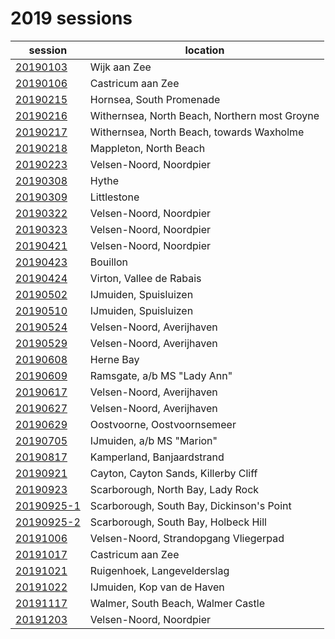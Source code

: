 # 2019 sessions

| session | location |
|---|---|
| [20190103]() | Wijk aan Zee |
| [20190106]() | Castricum aan Zee |
| [20190215]() | Hornsea, South Promenade |
| [20190216]() | Withernsea, North Beach, Northern most Groyne |
| [20190217]() | Withernsea, North Beach, towards Waxholme |
| [20190218]() | Mappleton, North Beach |
| [20190223]() | Velsen-Noord, Noordpier |
| [20190308]() | Hythe |
| [20190309]() | Littlestone |
| [20190322]() | Velsen-Noord, Noordpier |
| [20190323]() | Velsen-Noord, Noordpier |
| [20190421]() | Velsen-Noord, Noordpier |
| [20190423]() | Bouillon |
| [20190424]() | Virton, Vallee de Rabais |
| [20190502]() | IJmuiden, Spuisluizen |
| [20190510]() | IJmuiden, Spuisluizen |
| [20190524](2019/20190524.md) | Velsen-Noord, Averijhaven |
| [20190529](2019/20190529.md) | Velsen-Noord, Averijhaven |
| [20190608](2019/20190608.md) | Herne Bay |
| [20190609](2019/20190609.md) | Ramsgate, a/b MS "Lady Ann" |
| [20190617](2019/20190617.md) | Velsen-Noord, Averijhaven |
| [20190627](2019/20190627.md) | Velsen-Noord, Averijhaven |
| [20190629]() | Oostvoorne, Oostvoornsemeer |
| [20190705]() | IJmuiden, a/b MS "Marion" |
| [20190817]() | Kamperland, Banjaardstrand |
| [20190921]() | Cayton, Cayton Sands, Killerby Cliff |
| [20190923]() | Scarborough, North Bay, Lady Rock |
| [20190925-1]() | Scarborough, South Bay, Dickinson's Point |
| [20190925-2]() | Scarborough, South Bay, Holbeck Hill |
| [20191006](2019/20191006.md) | Velsen-Noord, Strandopgang Vliegerpad |
| [20191017]() | Castricum aan Zee |
| [20191021]() | Ruigenhoek, Langevelderslag |
| [20191022]() | IJmuiden, Kop van de Haven |
| [20191117]() | Walmer, South Beach, Walmer Castle |
| [20191203]() | Velsen-Noord, Noordpier |
